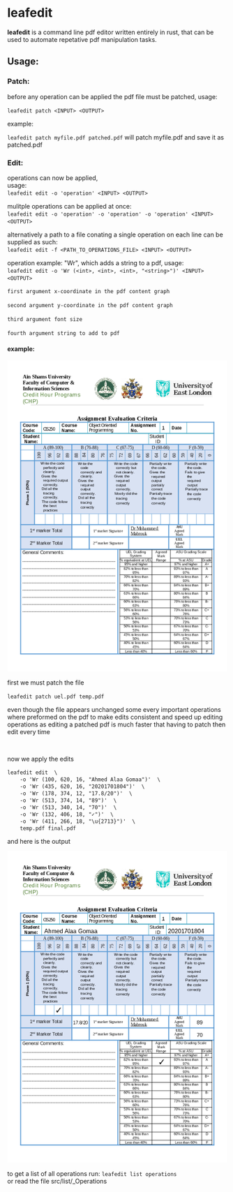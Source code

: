 
# leafedit
**leafedit** 
is a command line pdf editor written entirely in rust, that can be used to automate repetative pdf manipulation tasks.

## Usage:
### Patch:
before any operation can be applied the pdf file must be patched, usage:

`leafedit patch <INPUT> <OUTPUT>`

example:

`leafedit patch myfile.pdf patched.pdf` will patch myfile.pdf and save it as patched.pdf

### Edit:
operations can now be applied, \
usage:\
`leafedit edit -o 'operation' <INPUT> <OUTPUT>`

mulitple operations can be applied at once:\
`leafedit edit -o 'operation' -o 'operation' -o 'operation' <INPUT> <OUTPUT>`

alternatively a path to a file conating a single operation on each line can be supplied as such:\
`leafedit edit -f <PATH_TO_OPERATIONS_FILE> <INPUT> <OUTPUT>`

operation example: "Wr", which adds a string to a pdf, usage:\
`leafedit edit -o 'Wr (<int>, <int>, <int>, "<string>")' <INPUT> <OUTPUT>`
```
first argument x-coordinate in the pdf content graph

second argument y-coordinate in the pdf content graph

third argument font size

fourth argument string to add to pdf
```
#### example:

![pdf before Wr](images/uel_patched.png)

first we must patch the file

`leafedit patch uel.pdf temp.pdf`

even though the file appears unchanged
some every important operations where preformed on the pdf
to make edits consistent and speed up editing operations
as editing a patched pdf is much faster that having to patch then edit every time

   

now we apply the edits
```
leafedit edit  \
    -o 'Wr (100, 620, 16, "Ahmed Alaa Gomaa")'  \
    -o 'Wr (435, 620, 16, "20201701804")'  \
    -o 'Wr (178, 374, 12, "17.8/20")'  \
    -o 'Wr (513, 374, 14, "89")'  \
    -o 'Wr (513, 340, 14, "70")'  \
    -o 'Wr (132, 406, 18, "✓")'  \
    -o 'Wr (411, 266, 18, "\u{2713}")'  \
    temp.pdf final.pdf
```

and here is the output

![pdf after Wr](images/uel_patched_and_edited.png)

to get a list of all operations run: `leafedit list operations`\
or read the file src/list/\_Operations
